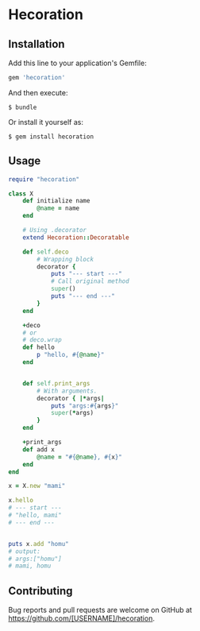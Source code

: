 # Hecoration

## Installation

Add this line to your application's Gemfile:

```ruby
gem 'hecoration'
```

And then execute:

    $ bundle

Or install it yourself as:

    $ gem install hecoration

## Usage

```ruby
require "hecoration"

class X
	def initialize name
		@name = name
	end

	# Using .decorator
	extend Hecoration::Decoratable

	def self.deco
		# Wrapping block
		decorator {
			puts "--- start ---"
			# Call original method
			super()
			puts "--- end ---"
		}
	end

	+deco
	# or
	# deco.wrap
	def hello
		p "hello, #{@name}"
	end


	def self.print_args
		# With arguments.
		decorator { |*args|
			puts "args:#{args}"
			super(*args)
		}
	end

	+print_args
	def add x
		@name = "#{@name}, #{x}"
	end
end

x = X.new "mami"

x.hello
# --- start ---
# "hello, mami"
# --- end ---


puts x.add "homu"
# output:
# args:["homu"]
# mami, homu
```

## Contributing

Bug reports and pull requests are welcome on GitHub at https://github.com/[USERNAME]/hecoration.

